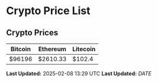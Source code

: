 # Crypto Price List

## Crypto Prices
| Bitcoin | Ethereum | Litecoin |
| ------- | -------- | -------- |
| $96196 | $2610.33 | $102.4 |
**Last Updated:** 2025-02-08 13:29 UTC
**Last Updated:** $DATE$
